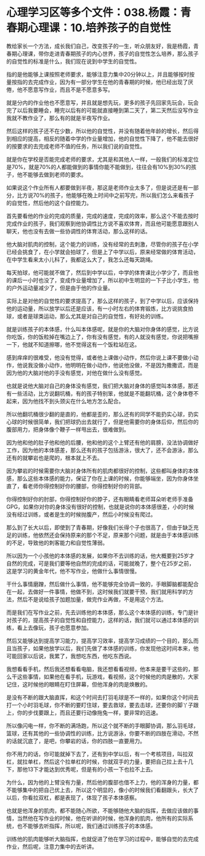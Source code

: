 # 心理学习区等多个文件：038.杨霞：青春期心理课：10.培养孩子的自觉性

教给家长一个方法，成长我们自己，改变孩子的一生，听众朋友好，我是杨霞，青春期心理课，带你走进青春期孩子的内心世界，孩子的自觉性怎么培养，那么孩子的自觉性的标准是什么，我们现在说到中学生的自觉性。

指的是他能够上课按照老师要求，能够注意力集中20分钟以上，并且能够按时按量按指的去完成作业，因为有一部分学生在他的青春期的时候，他已经出现了厌倦，他不愿意写作业，而且不是不愿意多写。

就是分内的作业他也不愿意写，并且就是想先玩，更多的孩子先回家先玩会，玩会完了以后我要睡会，睡完以后有的可能就直接睡到第二天了，第二天然后没写作业我就不教作业了，那么有的就是半夜写作业。

然后这样的孩子还不在少数，所以他的自觉性，并没有随着他年龄的增长，然后得到相应的提高，相反的随着中学的作业量增加，他的自觉性下降了，他不能去很好的按要求的去完成老师不值的任务，所以我们说的自觉性。

就是你在学校是否能完成老师的要求，尤其是和其他人一样，一般我们的标准定位是70%，就是70%的人都能做到的事情你能不能做到，往往会有10%到30%的孩子，他不能够去做到老师的要求。

如果说这个作业所有人都要做到半夜，那这是老师作业太多了，但是说还是有一部分，比方说70%的孩子，他能够在晚上时间中之前写完，所以我们怎么来看孩子的自觉性，然后他的这个自控能力。

首先要看他的作业的完成的质量，完成的速度，完成的效率，那么这个不能去按时完成作业的孩子，我们观察到他协调性比方说不喜欢体育，而且他可能愿意跟别人聊天，他也没有去做一些协调性的体育活动，那么这样的话。

他大脑对肌肉的控制，这个能力的训练，没有经常的去刺激，尽管你的孩子在小学已经会挑食了，在小学就会拍球了，但是上了中学以后，原来经常做的体育活动，在中学生看来太小儿科了，我都这么大了，我怎么还每天跳绳。

每天拍球，他可能就不做了，然后到中学以后，中学的体育课比小学少了，而且他的课后一小时也没了，变成作业量增加了，所以初中生明显的一下子比小学生，他的户外运动量减少了，但是由于他的作业量。

实际上是对他的自觉性的要求提高了，那么这样的孩子，到了中学以后，应该保持他的运动量，所以放学以后还是应该，有一小时左右的体育锻炼，比方说挑食拍球，或者是球类运动，那么尤其是对自己的自觉性，有好处的训练。

就是训练孩子的本体感，什么叫本体感呢，就是你的大脑对你身体的感觉，比方说你吃饭，你的饭粒掉在嘴边上了，你有没有感觉，有的人就没有感觉，你说把嘴擦一下，他就不知道擦哪，他不觉得这有一个饭粒站在这。

感到痒痒的很难受，他没有觉得，或者他上课做小动作，然后你说上课不要做小动作，他说我没做小动作，他明明在做小动作，他说他没做，不是因为撒撒谎，而是因为他的大脑对他的手没有感觉，对他在做什么没有感觉。

也就是说他大脑对自己的身体没有感觉，我们把大脑对身体的感觉叫本体感，那还有一些活动，比方说翻坑桶，有的孩子特别笨，他就是不能翻坑桶，这个身体卷不起来，因为他找不到头颈尖在什么地方怎么配合。

所以他翻坑桶很少翻的是直的，他都是歪的，那么还有的同学不能扔实心球，扔实心球的时候很简单，我们把球扔出去就行了，但是他需要你的身体后仰，然后你的腹部用力，把身体像个鞭子一样甩出去，很难做到。

因为他和他的肚子他和他的后腰，他和他的这个上臂还有他的肩膀，没法协调做好工作，因为他的本体感差，那么还有的孩子包括游泳，很大了，还不会游泳，那么还有的就攀岩也是爬的，根本就上不去。

因为攀岩的时候需要你大脑对身体所有的肌肉都很好的控制，这些都叫身体的本体感，那么这些本体感的能力，保证了你在上课的时候，你能够端坐，因为你身体坐直了，看老师你得控制好你的腰部，你得控制好你的背部。

你得控制好你的肘部，你得控制好你的脖子，还有眼睛看老师耳朵听老师手准备GPG，如果你对你的身体没有很好的控制，也就是说你的本体感很差，小的时候没有经过训练，或者是生的时候抛腹产，然后小时候没有爬过。

那么到了长大以后，即使到了青春期，好像我们长得个子也很高了，但由于缺乏充足的训练，他依然还会保持原来的那个不足，原来那个问题，就是由于本体感训练的不足，导致他的刺客能力和自觉性薄弱。

所以因为一个小孩他的本体感的发展，如果你不去训练的话，他大概要到25岁才自然的完成，可是我们要等他自然的完成的话，可能就晚了，整个在25岁之前，这是学习的黄金年代，他不写作业，他做什么事情很慢。

干什么事情磨蹭，然后做什么事情，他不能够完全协调一致的，手眼脚脑都能配合在一起，去做好一件事情，他做不到，这时候我们就要干预，我们就用科学的方法，然后不是说给孩子加题加量，做完作业再做，不是用这个方法。

而是我们在写作业之前，先去训练他的本体感，那么这个本体感的训练，专门是针对孩子的，提高孩子的自觉性和自控能力，这样的话，我们就可以通过本体感的训练，看上去像玩，孩子也愿意参加。

然后又能够达到提高学习能力，提高学习效率，提高学习成绩的一个目的，那么而且当孩子，如果他放学以后，我们先做了本体感的训练，你发现他这时间本来，他可能回家以后说，我累了，我想吃东西，他吃东西说。

我想看看手机，然后我还想看看电脑，我还想看看视频，他本来是要干这些的，那么干这些事情，如果他在看手机，玩游戏，看视频，这个时候他的肉是散的，大家记住，这时候他的眼睛在盯住屏幕，但他浑身的肉是焕散的。

是没有不断的跟大脑直挥，和这个时间去打羽毛球是不一样的，如果你这个时间去打一个小时羽毛球，你不断的要盯住球，要去救球，要去击球，还要你的脚丫子跟上，你的步伐要跟上，而且还要行动像拖兔一样，要非常的迅速。

所以像闪电一样，你不断的满场跑，所以这个就不断的手眼脚协调，那么羽毛球，篮球，还有其他的一些协调性的训练，比方说游泳，你要不断的四肢在滑动，不然的话就沉底了，是吧，你攀岩的话，你的四肢一直要用力。

你不用力的话，你可能就掉下去了，还有到中学以后，有一个考核项目，叫拉双杠，就拉单杠，然后这个拉单杠的时候，你就双手的力量，要把自己拉上去十几下，那他13下才能达到优秀呢，但是有的小孩一下也拉不上去。

为什么，因为他的上臂没有力量，然后他的腹部也借不上力，他的浑身的力量，都不能够集中的把自己优上去，所以这个明显的，像小的时候我们看翻跟头，长大了以后，你看拉双杠，都是表现了，体现了孩子本体感察。

也就是他浑身的肌肉，都不能随心所欲，不能够随他大脑的指挥，去做应该做的事情，当然他在写作业的时候，他在听讲的时候，他浑身的肌肉，他所有的实际系统，也不能够去听指挥，所以呢，我们通过训练孩子的本体感。

训练他的肌肉能够听大脑指挥，也就促进了他在学习的过程中，能够自觉的去完成作业，然后呢，注意力集中的去听讲。